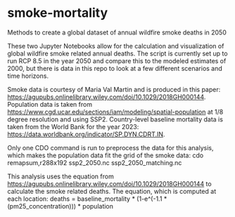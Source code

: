 # smoke-mortality
Methods to create a global dataset of annual wildfire smoke deaths in 2050

These two Jupyter Notebooks allow for the calculation and visualization of global wildfire smoke related annual deaths. The script is currently set up to run RCP 8.5 in the year 2050 and compare this to the modeled estimates of 2000, but there is data in this repo to look at a few different scenarios and time horizons. 

Smoke data is courtesy of Maria Val Martin and is produced in this paper: https://agupubs.onlinelibrary.wiley.com/doi/10.1029/2018GH000144. Population data is taken from https://www.cgd.ucar.edu/sections/iam/modeling/spatial-population at 1/8 degree resolution and using SSP2. Country-level baseline mortality data is taken from the World Bank for the year 2023: https://data.worldbank.org/indicator/SP.DYN.CDRT.IN.

Only one CDO command is run to preprocess the data for this analysis, which makes the population data fit the grid of the smoke data: cdo remapsum,r288x192 ssp2_2050.nc ssp2_2050_matching.nc

This analysis uses the equation from https://agupubs.onlinelibrary.wiley.com/doi/10.1029/2018GH000144 to calculate the smoke related deaths. The equation, which is computed at each location: 
deaths = baseline_mortality * (1-e^(-1.1 * (pm25_concentration))) * population
